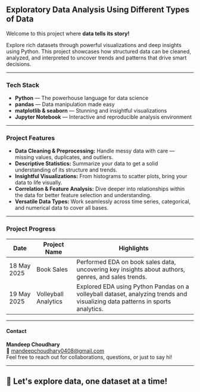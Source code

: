 ## Exploratory Data Analysis Using Different Types of Data

Welcome to this project where **data tells its story!**  

Explore rich datasets through powerful visualizations and deep insights using Python. This project showcases how structured data can be cleaned, analyzed, and interpreted to uncover trends and patterns that drive smart decisions.

---

### Tech Stack

- **Python** — The powerhouse language for data science  
- **pandas** — Data manipulation made easy  
- **matplotlib & seaborn** — Stunning and insightful visualizations  
- **Jupyter Notebook** — Interactive and reproducible analysis environment

---

### Project Features

-  **Data Cleaning & Preprocessing:** Handle messy data with care — missing values, duplicates, and outliers.  
-  **Descriptive Statistics:** Summarize your data to get a solid understanding of its structure and trends.  
-  **Insightful Visualizations:** From histograms to scatter plots, bring your data to life visually.  
-  **Correlation & Feature Analysis:** Dive deeper into relationships within the data for better feature selection and understanding.  
-  **Versatile Data Types:** Work seamlessly across time series, categorical, and numerical data to cover all bases.

---

### Project Progress  

| Date        | Project Name          | Highlights                                                                                                             |  
|------------|-----------------------|--------------------------------------------------------------------------------------------------------------------------|  
| 18 May 2025 | Book Sales            | Performed EDA on book sales data, uncovering key insights about authors, genres, and sales trends.                            |  
| 19 May 2025 | Volleyball Analytics  | Explored EDA using Python Pandas on a volleyball dataset, analyzing trends and visualizing data patterns in sports analytics. | 

---

#### Contact

**Mandeep Choudhary**  
📧 mandeepchoudhary0408@gmail.com  
Feel free to reach out for collaborations, questions, or just to say hi!

---

## 🔗 Let's explore data, one dataset at a time!
